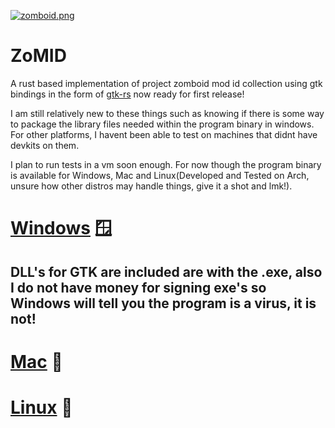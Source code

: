 [![zomboid.png](https://i.postimg.cc/DyqV3V0z/zomboid.png)](https://postimg.cc/GHhgv5k0)
# ZoMID
A rust based implementation of project zomboid mod id collection using gtk bindings in the form of [gtk-rs](https://gtk-rs.org/)
now ready for first release!

I am still relatively new to these things such as knowing if there is some way to package the library files needed within the program binary in windows.
For other platforms, I havent been able to test on machines that didnt have devkits on them.

I plan to run tests in a vm soon enough. For now though the program binary is available for Windows, Mac and Linux(Developed and Tested on Arch, unsure how other distros may handle things, give it a shot and lmk!).

# [Windows](https://mega.nz/file/MEh2ST5Q#ngHQrv_EDQ9XBNrroOc0KLsTZvFl7DlqJPmcexspL2w) 🪟
## DLL's for GTK are included are with the .exe, also I do not have money for signing exe's so Windows will tell you the program is a virus, it is not!
# [Mac](https://mega.nz/file/xAwTlBLa#yT_3U5vEyzrftOW22GEJdlCOZegNXSik78PgbMOvcS0) 🍎

# [Linux](https://mega.nz/file/5cBlBbgD#2SnMVVGVnoSEh-2KRp_7X2wNzuvscMrl1ofO5Tk3aNw) 🐧


